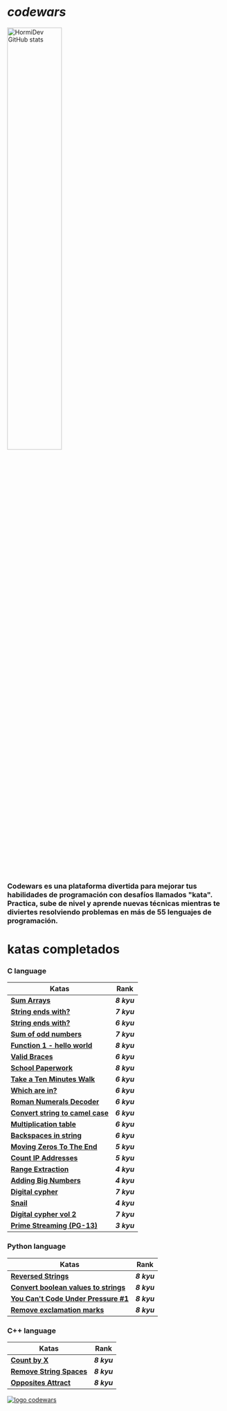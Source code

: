 # *codewars*
<a href="https://www.codewars.com/users/HormiDev"><img src="https://www.codewars.com/users/HormiDev/badges/large" alt="HormiDev GitHub stats" width="50%"></a>

### Codewars es una plataforma divertida para mejorar tus habilidades de programación con desafíos llamados "kata". Practica, sube de nivel y aprende nuevas técnicas mientras te diviertes resolviendo problemas en más de 55 lenguajes de programación.

# katas completados 
### C language
| Katas | Rank |
|-|-|
|[**Sum Arrays**](codewars_c/8_kyu/Sum_Arrays) | ***8 kyu*** |
|[**String ends with?**](codewars_c/7_kyu/String_ends_with%3F) | ***7 kyu*** |
|[**String ends with?**](codewars_c/6_kyu/Is_a_number_prime%3F) | ***6 kyu*** |
|[**Sum of odd numbers**](codewars_c/7_kyu/Sum_of_odd_numbers) | ***7 kyu*** |
|[**Function 1 - hello world**](codewars_c/8_kyu/Function_1_hello_world) | ***8 kyu*** |
|[**Valid Braces**](codewars_c/6_kyu/Valid_Braces) | ***6 kyu*** |
|[**School Paperwork**](codewars_c/8_kyu/School_Paperwork) | ***8 kyu*** |
|[**Take a Ten Minutes Walk**](codewars_c/6_kyu/Take_a_Ten_Minutes_Walk) | ***6 kyu*** |
|[**Which are in?**](codewars_c/6_kyu/Which_are_in%3F) | ***6 kyu*** |
|[**Roman Numerals Decoder**](codewars_c/6_kyu/Roman_Numerals_Decoder) | ***6 kyu*** |
|[**Convert string to camel case**](codewars_c/6_kyu/Convert_string_to_camel_case) | ***6 kyu*** |
|[**Multiplication table**](codewars_c/6_kyu/Multiplication_table) | ***6 kyu*** |
|[**Backspaces in string**](codewars_c/6_kyu/Backspaces_in_string) | ***6 kyu*** |
|[**Moving Zeros To The End**](codewars_c/5_kyu/Moving_Zeros_To_The_End) | ***5 kyu*** |
|[**Count IP Addresses**](codewars_c/5_kyu/Count_IP_Addresses) | ***5 kyu*** |
|[**Range Extraction**](codewars_c/4_kyu/Range_Extraction) | ***4 kyu*** |
|[**Adding Big Numbers**](codewars_c/4_kyu/Adding_Big_Numbers) | ***4 kyu*** |
|[**Digital cypher**](codewars_c/7_kyu/Digital_cypher) | ***7 kyu*** |
|[**Snail**](codewars_c/4_kyu/Snail) | ***4 kyu*** |
|[**Digital cypher vol 2**](codewars_c/7_kyu/Digital_cypher_vol_2) | ***7 kyu*** |
|[**Prime Streaming (PG-13)**](codewars_c/3_kyu/Prime_Streaming_PG-13) | ***3 kyu*** |


### Python language
| Katas | Rank |
|-|-|
|[**Reversed Strings**](codewars_python/8_kyu/Reversed_Strings) | ***8 kyu*** |
|[**Convert boolean values to strings**](codewars_python/8_kyu/Convert_boolean_values_to_strings) | ***8 kyu*** |
|[**You Can't Code Under Pressure #1**](codewars_python/8_kyu/You_Can't_Code_Under_Pressure) | ***8 kyu*** |
|[**Remove exclamation marks**](codewars_python/8_kyu/Remove_exclamation_marks) | ***8 kyu*** |

### C++ language
| Katas | Rank |
|-|-|
|[**Count by X**](codewars_c++/8_kyu/Count_by_X/) | ***8 kyu*** |
|[**Remove String Spaces**](codewars_c++/8_kyu/Remove_String_Spaces/) | ***8 kyu*** |
|[**Opposites Attract**](codewars_c++/8_kyu/Opposites_Attract/) | ***8 kyu*** |


<a href="https://www.codewars.com/"><img src="https://www.codewars.com/packs/assets/logo-square-red-big.c74ae0e7.png" alt="logo codewars"></a>
